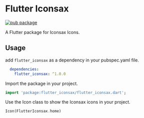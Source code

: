# Flutter Iconsax
[![pub package](https://img.shields.io/pub/v/flutter_iconsax.svg)](https://pub.dartlang.org/packages/flutter_iconsax)

A Flutter package for Iconsax Icons. 

## Usage
add `flutter_iconsax` as a dependency in your pubspec.yaml file.

```yaml
  dependencies:
    flutter_iconsax: ^1.0.0
```

Import the package in your project.
```dart
import 'package:flutter_iconsax/flutter_iconsax.dart';
```

Use the Icon class to show the Iconsax icons in your project.

```dart
Icon(FlutterIconsax.home)
```
